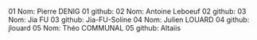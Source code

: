 01 Nom: Pierre DENIG
01 github:
02 Nom: Antoine Leboeuf
02 github:
03 Nom: Jia FU
03 github: Jia-FU-Soline
04 Nom: Julien LOUARD
04 github: jlouard
05 Nom: Théo COMMUNAL
05 github: Altaiis